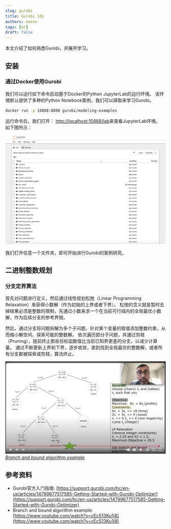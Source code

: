 ```yaml
---
slug: gurobi
title: Gurobi 101
authors: eason
tags: [or]
draft: false
---
```


本文介绍了如何熟悉Gurobi，并展开学习。

<!-- truncate -->

## 安装

### 通过Docker使用Gurobi

我们可以运行如下命令启动基于Docker的Python JupyterLab的运行环境。
该环境默认提供了多种的Python Notebook案例，我们可以择取来学习Gurobi。

```bash
docker run -p 10888:8888 gurobi/modeling-examples
```

运行命令后，我们打开：
[http://localhost:10888/lab](http://localhost:10888/lab)来查看JupyterLab环境。
如下图所示：

![Jupyter landing page](./jupyter-landing-page.png)

我们打开任意一个文件夹，即可开始进行Gurobi的案例研究。

## 二进制整数规划

### 分支定界算法

首先对问题进行定义，然后通过线性规划松弛（Linear Programming Relaxation）来获得小数解（作为初始的上界或者下界）。
松弛的含义就是暂时去掉结果必须是整数的限制，先通过小数来求一个在当前可行域内的全局最优小数解，作为后续分支的参考界限。

然后，通过分支将问题拆解为多个子问题，针对某个变量的取值添加整数约束，从而缩小解空间，探索可能的整数解。
依次遍历部分子问题，并通过剪枝（Pruning），提前终止那些目标函数值比当前已知界更差的分支，以减少计算量。
通过不断更新上界和下界，逐步收敛，直到找到全局最优的整数解，或者所有分支都被探索或剪枝，算法终止。

![Branch and Bound Algorithm Example](./branch-and-bound-youtube-screenshot.png)
*[Branch and bound algorithm example](https://youtu.be/cEcS13Ku1i8?t=516)*



## 参考资料

- Gurobi官方入门指南: [https://support.gurobi.com/hc/en-us/articles/14799677517585-Getting-Started-with-Gurobi-Optimizer](https://support.gurobi.com/hc/en-us/articles/14799677517585-Getting-Started-with-Gurobi-Optimizer)
- Branch and bound algorithm example: [https://www.youtube.com/watch?v=cEcS13Ku1i8](https://www.youtube.com/watch?v=cEcS13Ku1i8)
